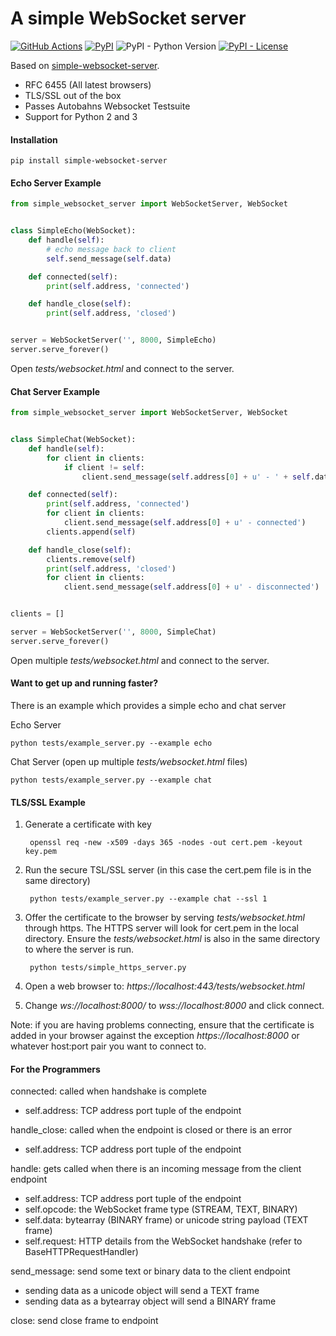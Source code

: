 # A simple WebSocket server

[![GitHub Actions](https://github.com/pikhovkin/simple-websocket-server/workflows/build/badge.svg)](https://github.com/pikhovkin/simple-websocket-server/actions)
[![PyPI](https://img.shields.io/pypi/v/simple-websocket-server.svg)](https://pypi.org/project/simple-websocket-server/)
![PyPI - Python Version](https://img.shields.io/pypi/pyversions/simple-websocket-server.svg)
[![PyPI - License](https://img.shields.io/pypi/l/simple-websocket-server.svg)](./LICENSE)

Based on [simple-websocket-server](https://github.com/dpallot/simple-websocket-server).

- RFC 6455 (All latest browsers)
- TLS/SSL out of the box
- Passes Autobahns Websocket Testsuite
- Support for Python 2 and 3

#### Installation

    pip install simple-websocket-server

#### Echo Server Example

`````python
from simple_websocket_server import WebSocketServer, WebSocket


class SimpleEcho(WebSocket):
    def handle(self):
        # echo message back to client
        self.send_message(self.data)

    def connected(self):
        print(self.address, 'connected')

    def handle_close(self):
        print(self.address, 'closed')


server = WebSocketServer('', 8000, SimpleEcho)
server.serve_forever()
`````

Open *tests/websocket.html* and connect to the server.

#### Chat Server Example

`````python
from simple_websocket_server import WebSocketServer, WebSocket


class SimpleChat(WebSocket):
    def handle(self):
        for client in clients:
            if client != self:
                client.send_message(self.address[0] + u' - ' + self.data)

    def connected(self):
        print(self.address, 'connected')
        for client in clients:
            client.send_message(self.address[0] + u' - connected')
        clients.append(self)

    def handle_close(self):
        clients.remove(self)
        print(self.address, 'closed')
        for client in clients:
            client.send_message(self.address[0] + u' - disconnected')


clients = []

server = WebSocketServer('', 8000, SimpleChat)
server.serve_forever()
`````
Open multiple *tests/websocket.html* and connect to the server.

#### Want to get up and running faster?

There is an example which provides a simple echo and chat server

Echo Server

    python tests/example_server.py --example echo

Chat Server (open up multiple *tests/websocket.html* files)

    python tests/example_server.py --example chat

#### TLS/SSL Example

1) Generate a certificate with key

        openssl req -new -x509 -days 365 -nodes -out cert.pem -keyout key.pem

2) Run the secure TSL/SSL server (in this case the cert.pem file is in the same directory)

        python tests/example_server.py --example chat --ssl 1

3) Offer the certificate to the browser by serving *tests/websocket.html* through https.
The HTTPS server will look for cert.pem in the local directory.
Ensure the *tests/websocket.html* is also in the same directory to where the server is run.

        python tests/simple_https_server.py

4) Open a web browser to: *https://localhost:443/tests/websocket.html*

5) Change *ws://localhost:8000/* to *wss://localhost:8000* and click connect.

Note: if you are having problems connecting, ensure that the certificate is added in your browser against the exception *https://localhost:8000* or whatever host:port pair you want to connect to.

#### For the Programmers

connected: called when handshake is complete
 - self.address: TCP address port tuple of the endpoint

handle_close: called when the endpoint is closed or there is an error
 - self.address: TCP address port tuple of the endpoint

handle: gets called when there is an incoming message from the client endpoint
 - self.address: TCP address port tuple of the endpoint
 - self.opcode: the WebSocket frame type (STREAM, TEXT, BINARY)
 - self.data: bytearray (BINARY frame) or unicode string payload (TEXT frame)
 - self.request: HTTP details from the WebSocket handshake (refer to BaseHTTPRequestHandler)

send_message: send some text or binary data to the client endpoint
 - sending data as a unicode object will send a TEXT frame
 - sending data as a bytearray object will send a BINARY frame

close: send close frame to endpoint
